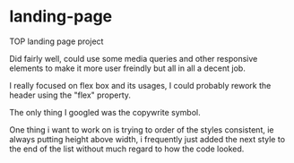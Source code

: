 # landing-page
TOP landing page project

Did fairly well, could use some media queries and other responsive elements to make it more user freindly but all in all a decent job.

I really focused on flex box and its usages, I could probably rework the header using the "flex" property.

The only thing I googled was the copywrite symbol.

One thing i want to work on is trying to order of the styles consistent, ie always putting height above width, i frequently just added the next style to the end of the list without much regard to how the code looked.

